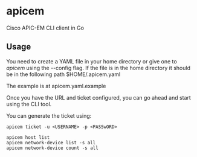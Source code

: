 # apicem

Cisco APIC-EM CLI client in Go

## Usage

You need to create a YAML file in your home directory or give one to *apicem* using the --config flag. If the file is in the home directory it should be in the following path $HOME/.apicem.yaml

The example is at apicem.yaml.example

Once you have the URL and ticket configured, you can go ahead and start using the CLI tool.

You can generate the ticket using:

```shell
apicem ticket -u <USERNAME> -p <PASSwORD>

apicem host list
apicem network-device list -s all
apicem network-device count -s all
```

